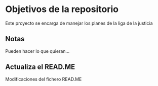 # Objetivos de la repositorio

Este proyecto se encarga de manejar los planes de la liga de la justicia


## Notas
Pueden hacer lo que quieran...

## Actualiza el READ.ME
Modificaciones del fichero READ.ME

